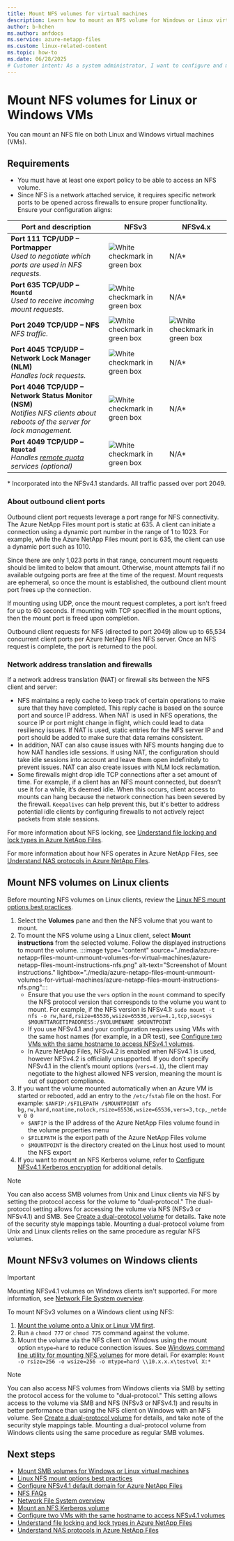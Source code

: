 ```yaml
---
title: Mount NFS volumes for virtual machines
description: Learn how to mount an NFS volume for Windows or Linux virtual machines.
author: b-hchen
ms.author: anfdocs
ms.service: azure-netapp-files
ms.custom: linux-related-content
ms.topic: how-to
ms.date: 06/28/2025
# Customer intent: As a system administrator, I want to configure and mount NFS volumes for my Linux and Windows virtual machines so that I can ensure efficient data access and management across my cloud infrastructure.
---
```

# Mount NFS volumes for Linux or Windows VMs 

You can mount an NFS file on both Linux and Windows virtual machines (VMs). 

## Requirements 

* You must have at least one export policy to be able to access an NFS volume.
* Since NFS is a network attached service, it requires specific network ports to be opened across firewalls to ensure proper functionality. Ensure your configuration aligns:

| Port and description | NFSv3 | NFSv4.x | 
| --- | - | - | 
| **Port 111 TCP/UDP – Portmapper** <br /> _Used to negotiate which ports are used in NFS requests._ | ![White checkmark in green box](../static-web-apps/media/get-started-cli/checkmark-green-circle.png) | N/A* | 
| **Port 635 TCP/UDP – `Mountd`** <br /> *Used to receive incoming mount requests.* | ![White checkmark in green box](../static-web-apps/media/get-started-cli/checkmark-green-circle.png) | N/A* | 
| **Port 2049 TCP/UDP – NFS** <br /> _NFS traffic._ | ![White checkmark in green box](../static-web-apps/media/get-started-cli/checkmark-green-circle.png) | ![White checkmark in green box](../static-web-apps/media/get-started-cli/checkmark-green-circle.png) |
| **Port 4045 TCP/UDP – Network Lock Manager (NLM)** <br /> _Handles lock requests._ | ![White checkmark in green box](../static-web-apps/media/get-started-cli/checkmark-green-circle.png) | N/A* | 
| **Port 4046 TCP/UDP – Network Status Monitor (NSM)** <br /> _Notifies NFS clients about reboots of the server for lock management._ | ![White checkmark in green box](../static-web-apps/media/get-started-cli/checkmark-green-circle.png) | N/A* | 
| **Port 4049 TCP/UDP – `Rquotad`** <br /> _Handles [remote quota](https://linux.die.net/man/8/rpc.rquotad) services (optional)_ | ![White checkmark in green box](../static-web-apps/media/get-started-cli/checkmark-green-circle.png) | N/A* | 

\* Incorporated into the NFSv4.1 standards. All traffic passed over port 2049.

### About outbound client ports

Outbound client port requests leverage a port range for NFS connectivity. The Azure NetApp Files mount port is static at 635. A client can initiate a connection using a dynamic port number in the range of 1 to 1023. For example, while the Azure NetApp Files mount port is 635, the client can use a dynamic port such as 1010. 

Since there are only 1,023 ports in that range, concurrent mount requests should be limited to below that amount. Otherwise, mount attempts fail if no available outgoing ports are free at the time of the request. Mount requests are ephemeral, so once the mount is established, the outbound client mount port frees up the connection.

If mounting using UDP, once the mount request completes, a port isn't freed for up to 60 seconds. If mounting with TCP specified in the mount options, then the mount port is freed upon completion.

Outbound client requests for NFS (directed to port 2049) allow up to 65,534 concurrent client ports per Azure NetApp Files NFS server. Once an NFS request is complete, the port is returned to the pool.

### Network address translation and firewalls

If a network address translation (NAT) or firewall sits between the NFS client and server:

*	NFS maintains a reply cache to keep track of certain operations to make sure that they have completed. This reply cache is based on the source port and source IP address. When NAT is used in NFS operations, the source IP or port might change in flight, which could lead to data resiliency issues. If NAT is used, static entries for the NFS server IP and port should be added to make sure that data remains consistent.
*	In addition, NAT can also cause issues with NFS mounts hanging due to how NAT handles idle sessions. If using NAT, the configuration should take idle sessions into account and leave them open indefinitely to prevent issues. NAT can also create issues with NLM lock reclamation.
*	Some firewalls might drop idle TCP connections after a set amount of time. For example, if a client has an NFS mount connected, but doesn’t use it for a while, it’s deemed idle. When this occurs, client access to mounts can hang because the network connection has been severed by the firewall. `Keepalives` can help prevent this, but it's better to address potential idle clients by configuring firewalls to not actively reject packets from stale sessions.

For more information about NFS locking, see [Understand file locking and lock types in Azure NetApp Files](understand-file-locks.md).

For more information about how NFS operates in Azure NetApp Files, see [Understand NAS protocols in Azure NetApp Files](network-attached-storage-protocols.md#network-file-system-nfs).


## Mount NFS volumes on Linux clients

Before mounting NFS volumes on Linux clients, review the [Linux NFS mount options best practices](performance-linux-mount-options.md).

1. Select the **Volumes** pane and then the NFS volume that you want to mount.
1. To mount the NFS volume using a Linux client, select **Mount instructions** from the selected volume. Follow the displayed instructions to mount the volume. 
  :::image type="content" source="./media/azure-netapp-files-mount-unmount-volumes-for-virtual-machines/azure-netapp-files-mount-instructions-nfs.png" alt-text="Screenshot of Mount instructions." lightbox="./media/azure-netapp-files-mount-unmount-volumes-for-virtual-machines/azure-netapp-files-mount-instructions-nfs.png":::
      * Ensure that you use the `vers` option in the `mount` command to specify the NFS protocol version that corresponds to the volume you want to mount. 
  For example, if the NFS version is NFSv4.1: 
  `sudo mount -t nfs -o rw,hard,rsize=65536,wsize=65536,vers=4.1,tcp,sec=sys $MOUNTTARGETIPADDRESS:/$VOLUMENAME $MOUNTPOINT` 
      * If you use NFSv4.1 and your configuration requires using VMs with the same host names (for example, in a DR test), see [Configure two VMs with the same hostname to access NFSv4.1 volumes](configure-nfs-clients.md#configure-two-vms-with-the-same-hostname-to-access-nfsv41-volumes).
      * In Azure NetApp Files, NFSv4.2 is enabled when NFSv4.1 is used, however NFSv4.2 is officially unsupported. If you don’t specify NFSv4.1 in the client’s mount options (`vers=4.1`), the client may negotiate to the highest allowed NFS version, meaning the mount is out of support compliance.
1. If you want the volume mounted automatically when an Azure VM is started or rebooted, add an entry to the `/etc/fstab` file on the host. 
  For example: `$ANFIP:/$FILEPATH /$MOUNTPOINT nfs bg,rw,hard,noatime,nolock,rsize=65536,wsize=65536,vers=3,tcp,_netdev 0 0`
    * `$ANFIP` is the IP address of the Azure NetApp Files volume found in the volume properties menu
    * `$FILEPATH` is the export path of the Azure NetApp Files volume
    * `$MOUNTPOINT` is the directory created on the Linux host used to mount the NFS export
1. If you want to mount an NFS Kerberos volume, refer to [Configure NFSv4.1 Kerberos encryption](configure-kerberos-encryption.md) for additional details.

>[!NOTE]
>You can also access SMB volumes from Unix and Linux clients via NFS by setting the protocol access for the volume to "dual-protocol." The dual-protocol setting allows for accessing the volume via NFS (NFSv3 or NFSv4.1) and SMB. See [Create a dual-protocol volume](create-volumes-dual-protocol.md) for details. Take note of the security style mappings table. Mounting a dual-protocol volume from Unix and Linux clients relies on the same procedure as regular NFS volumes.

## Mount NFSv3 volumes on Windows clients 

>[!IMPORTANT]
>Mounting NFSv4.1 volumes on Windows clients isn't supported. For more information, see [Network File System overview](/windows-server/storage/nfs/nfs-overview).

To mount NFSv3 volumes on a Windows client using NFS: 

1. [Mount the volume onto a Unix or Linux VM first](#mount-nfs-volumes-on-linux-clients).
1. Run a `chmod 777` or `chmod 775` command against the volume. 
1. Mount the volume via the NFS client on Windows using the mount option `mtype=hard` to reduce connection issues. 
  See [Windows command line utility for mounting NFS volumes](/windows-server/administration/windows-commands/mount) for more detail. 
  For example: `Mount -o rsize=256 -o wsize=256 -o mtype=hard \\10.x.x.x\testvol X:* `

>[!NOTE]
>You can also access NFS volumes from Windows clients via SMB by setting the protocol access for the volume to "dual-protocol." This setting allows access to the volume via SMB and NFS (NFSv3 or NFSv4.1) and results in better performance than using the NFS client on Windows with an NFS volume. See [Create a dual-protocol volume](create-volumes-dual-protocol.md) for details, and take note of the security style mappings table. Mounting a dual-protocol volume from Windows clients using the same procedure as regular SMB volumes. 

## Next steps

* [Mount SMB volumes for Windows or Linux virtual machines](mount-volumes-vms-smb.md)
* [Linux NFS mount options best practices](performance-linux-mount-options.md) 
* [Configure NFSv4.1 default domain for Azure NetApp Files](azure-netapp-files-configure-nfsv41-domain.md)
* [NFS FAQs](faq-nfs.md)
* [Network File System overview](/windows-server/storage/nfs/nfs-overview)
* [Mount an NFS Kerberos volume](configure-kerberos-encryption.md#kerberos_mount)
* [Configure two VMs with the same hostname to access NFSv4.1 volumes](configure-nfs-clients.md#configure-two-vms-with-the-same-hostname-to-access-nfsv41-volumes) 
* [Understand file locking and lock types in Azure NetApp Files](understand-file-locks.md)
* [Understand NAS protocols in Azure NetApp Files](network-attached-storage-protocols.md#network-file-system-nfs)
